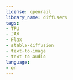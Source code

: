 ```yaml
---
license: openrail
library_name: diffusers
tags:
- TPU
- JAX
- Flax
- stable-diffusion
- text-to-image
- text-to-audio
language:
- en
---
```

